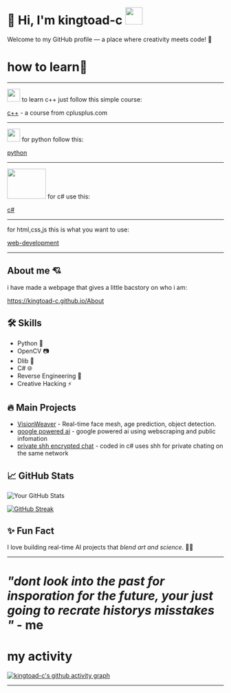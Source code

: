 # 👋 Hi, I'm kingtoad-c <img src="https://github.com/user-attachments/assets/ae4140d6-f32f-46f5-898c-d84678872c76" width="40" height="40">

Welcome to my GitHub profile — a place where creativity meets code! 🚀

# how to learn🧠

---
<img src="https://github.com/user-attachments/assets/be2d10ac-a190-4a74-8854-25a40a2e49c6" width="30" hight="30">
to learn c++ just follow this simple course:

[c++](https://github.com/kingtoad-c/c-course-) - a course from cplusplus.com

---

<img src="https://github.com/user-attachments/assets/bf92689d-fd54-489a-9f00-793de4f7dece" width="30" height="30">
for python follow this:

[python](https://www.halvorsen.blog/documents/programming/python/resources/Python%20Programming.pdf)

---
<img src="https://github.com/user-attachments/assets/89a73ef1-b243-46a2-a576-0762b755e32b" width="90" height="70">
for c# use this:

[c#](https://dotnet.microsoft.com/en-us/learn/csharp)

---

for html,css,js this is what you want to use:

[web-development](https://www.codecademy.com/catalog/language/html-css)

---

## About me 💘

i have made a webpage that gives a little bacstory on who i am:

https://kingtoad-c.github.io/About

## 🛠️ Skills
- Python 🐍
- OpenCV 📷
- Dlib 🤖
- C# 🌐
- Reverse Engineering 🔎
- Creative Hacking ⚡

## 🔥 Main Projects
- [VisionWeaver](https://github.com/kingtoad-c/cam-ai) - Real-time face mesh, age prediction, object detection.
- [google powered ai](https://github.com/kingtoad-c/Google-powered-ai) - google powered ai using webscraping and public infomation
- [private shh encrypted chat](https://github.com/kingtoad-c/private-ssh-chat) - coded in c# uses shh for private chating on the same network

## 📈 GitHub Stats
![Your GitHub Stats](https://github-readme-stats.vercel.app/api?username=kingtoad-c&show_icons=true&theme=radical)

[![GitHub Streak](https://streak-stats.demolab.com?user=kingtoad-c&theme=tokyonight&hide_border=true)](https://git.io/streak-stats)

## ✨ Fun Fact
I love building real-time AI projects that *blend art and science*. 🎨🤖

---

# ***"dont look into the past for insporation for the future, your just going to recrate historys misstakes "*** - me

# my activity

[![kingtoad-c's github activity graph](https://github-readme-activity-graph.vercel.app/graph?username=kingtoad-c&theme=github-compact)](https://github.com/kingtoad-c/github-readme-activity-graph)

---

